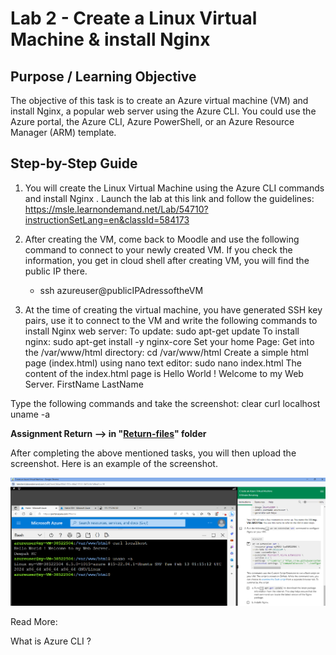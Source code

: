 # Lab 2 - Create a Linux Virtual Machine & install Nginx

## Purpose / Learning Objective 

The objective of this task is to create an Azure virtual machine (VM) and install Nginx, a popular web server using the Azure CLI. You could use the Azure portal, the Azure CLI, Azure PowerShell, or an Azure Resource Manager (ARM) template. 

## Step-by-Step Guide
1. You will create the Linux Virtual Machine using the Azure CLI commands  and install Nginx . Launch the lab at this link and follow the guidelines: https://msle.learnondemand.net/Lab/54710?instructionSetLang=en&classId=584173

2. After creating the VM, come back to Moodle and use the following command to connect to your newly created VM. If you check the information, you get in cloud shell after creating VM, you will find the public IP there.
    - ssh azureuser@publicIPAdressoftheVM

3. At the time of creating the virtual machine, you have generated SSH key pairs, use it to connect to the VM and write the following commands to install Nginx web server: 
To update: sudo apt-get update
To install nginx: sudo apt-get install -y nginx-core
Set your home Page: 
Get into the /var/www/html directory: cd /var/www/html
Create a simple html page (index.html) using nano text editor:  sudo nano index.html
The content of the index.html page is 
                  Hello World ! Welcome to my Web Server. 
                   FirstName LastName

Type the following commands and take the screenshot: 
clear
curl localhost
uname -a

**Assignment Return --> in "[Return-files](./Return-files/)" folder** 

After completing the above mentioned tasks, you will then upload the screenshot. Here is an example of the screenshot. 

<img src="./images/cliVM-example.png">



Read More: 

What is Azure CLI ?

